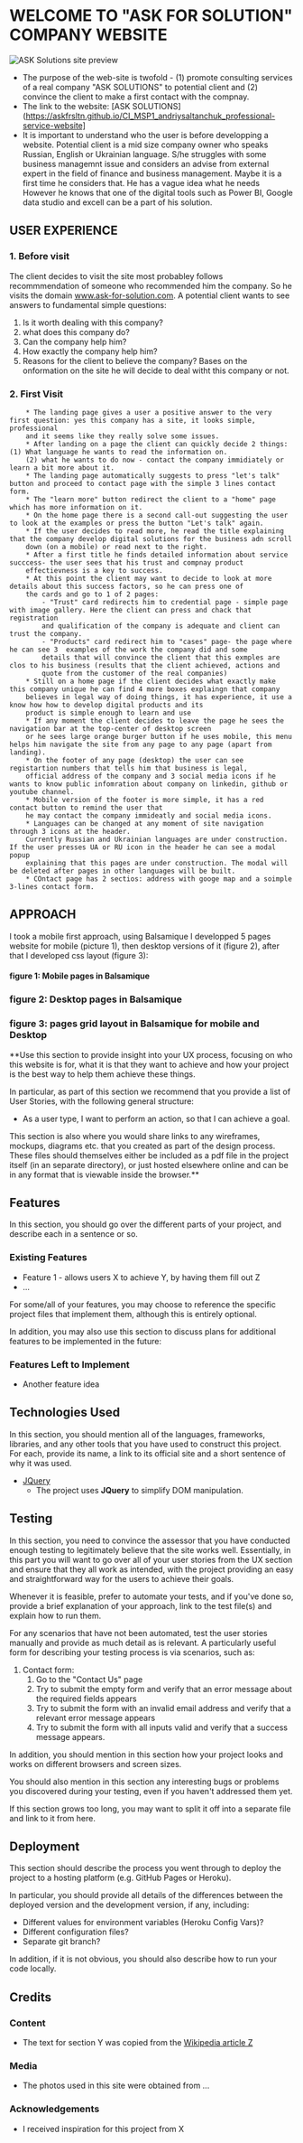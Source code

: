 
# WELCOME TO "ASK FOR SOLUTION" COMPANY WEBSITE

![ASK Solutions site preview](/assets/imgs/readme-top2.jpg "Desktop mobile site preview")

* The purpose of the web-site is twofold - (1) promote consulting services of a real company "ASK SOLUTIONS" to potential client 
and (2) convince the client to make a first contact with the compnay. 
* The link to the website: [ASK SOLUTIONS](https://askfrsltn.github.io/CI_MSP1_andriysaltanchuk_professional-service-website]
* It is important to understand who the user is before developping a website. Potential client is a mid size company owner 
who speaks Russian, English or Ukrainian language. S/he struggles with some business managemnt issue and considers an advise 
from external expert in the field of finance and business management. Maybe it is a first time he considers that. He has a vague idea what he needs
However he knows that one of the digital tools such as Power BI, Google data studio and excell can be a part of his solution.

## USER EXPERIENCE
### 1. Before visit
The client decides to visit the site most probabley follows recommmendation of someone who recommended him the company. 
So he visits the domain www.ask-for-solution.com. A potential client wants to see answers to fundamental simple questions:
1. Is it worth dealing with this company?
2. what does this company do?
3. Can the company help him?
4. How exactly the company help him?
5. Reasons for the client to believe the company?
Bases on the onformation on the site he will decide to deal witht this company or not.

### 2. First Visit
        * The landing page gives a user a positive answer to the very first question: yes this company has a site, it looks simple, professional 
        and it seems like they really solve some issues.
        * After landing on a page the client can quickly decide 2 things: (1) What language he wants to read the information on.
        (2) what he wants to do now - contact the company immidiately or learn a bit more about it. 
        * The landing page automatically suggests to press "let's talk" button and proceed to contact page with the simple 3 lines contact form.
        * The "learn more" button redirect the client to a "home" page which has more information on it. 
        * On the home page there is a second call-out suggesting the user to look at the examples or press the button "Let's talk" again. 
        * If the user decides to read more, he read the title explaining that the company develop digital solutions for the business adn scroll 
        down (on a mobile) or read next to the right.
        * After a first title he finds detailed information about service succcess- the user sees that his trust and compnay product 
        effectievness is a key to success. 
        * At this point the client may want to decide to look at more details about this success factors, so he can press one of 
        the cards and go to 1 of 2 pages:
            - "Trust" card redirects him to credential page - simple page with image gallery. Here the client can press and chack that registration 
            and qualification of the company is adequate and client can trust the company.
            - "Products" card redirect him to "cases" page- the page where he can see 3  examples of the work the company did and some 
            details that will convince the client that this exmples are clos to his business (results that the client achieved, actions and 
            quote from the customer of the real companies)
        * Still on a home page if the client decides what exactly make this company unique he can find 4 more boxes explaingn that company 
        believes in legal way of doing things, it has experience, it use a know how how to develop digital products and its 
        product is simple enough to learn and use
        * If any moment the client decides to leave the page he sees the navigation bar at the top-center of desktop screen 
        or he sees large orange burger button if he uses mobile, this menu helps him navigate the site from any page to any page (apart from landing).
        * On the footer of any page (desktop) the user can see registartion numbers that tells him that business is legal, 
        official address of the company and 3 social media icons if he wants to know public infomration about company on linkedin, github or youtube channel.
        * Mobile version of the footer is more simple, it has a red contact button to remind the user that 
        he may contact the company immideatly and social media icons.
        * Languages can be changed at any moment of site navigation through 3 icons at the header. 
        Currently Russian and Ukrainian languages are under construction. If the user presses UA or RU icon in the header he can see a modal popup 
        explaining that this pages are under construction. The modal will be deleted after pages in other languages will be built.
        * COntact page has 2 sectios: address with googe map and a soimple 3-lines contact form.

## APPROACH
I took a mobile first approach, using Balsamique I developped 5 pages website for mobile (picture 1), then desktop versions of it (figure 2), after that I developed css layout (figure 3): 
#### figure 1: Mobile pages in Balsamique

### figure 2: Desktop pages in Balsamique

### figure 3: pages grid layout in Balsamique for mobile and Desktop



**Use this section to provide insight into your UX process, focusing on who this website is for, what it is that they want to achieve and how your project is the best way to help them achieve these things.

In particular, as part of this section we recommend that you provide a list of User Stories, with the following general structure:
- As a user type, I want to perform an action, so that I can achieve a goal.

This section is also where you would share links to any wireframes, mockups, diagrams etc. that you created as part of the design process. 
These files should themselves either be included as a pdf file in the project itself (in an separate directory), or just hosted elsewhere 
online and can be in any format that is viewable inside the browser.**

## Features

In this section, you should go over the different parts of your project, and describe each in a sentence or so.
 
### Existing Features
- Feature 1 - allows users X to achieve Y, by having them fill out Z
- ...

For some/all of your features, you may choose to reference the specific project files that implement them, although this is entirely optional.

In addition, you may also use this section to discuss plans for additional features to be implemented in the future:

### Features Left to Implement
- Another feature idea

## Technologies Used

In this section, you should mention all of the languages, frameworks, libraries, and any other tools that you have used to construct this project. For each, provide its name, a link to its official site and a short sentence of why it was used.

- [JQuery](https://jquery.com)
    - The project uses **JQuery** to simplify DOM manipulation.


## Testing

In this section, you need to convince the assessor that you have conducted enough testing to legitimately believe that the site works well. Essentially, in this part you will want to go over all of your user stories from the UX section and ensure that they all work as intended, with the project providing an easy and straightforward way for the users to achieve their goals.

Whenever it is feasible, prefer to automate your tests, and if you've done so, provide a brief explanation of your approach, link to the test file(s) and explain how to run them.

For any scenarios that have not been automated, test the user stories manually and provide as much detail as is relevant. A particularly useful form for describing your testing process is via scenarios, such as:

1. Contact form:
    1. Go to the "Contact Us" page
    2. Try to submit the empty form and verify that an error message about the required fields appears
    3. Try to submit the form with an invalid email address and verify that a relevant error message appears
    4. Try to submit the form with all inputs valid and verify that a success message appears.

In addition, you should mention in this section how your project looks and works on different browsers and screen sizes.

You should also mention in this section any interesting bugs or problems you discovered during your testing, even if you haven't addressed them yet.

If this section grows too long, you may want to split it off into a separate file and link to it from here.

## Deployment

This section should describe the process you went through to deploy the project to a hosting platform (e.g. GitHub Pages or Heroku).

In particular, you should provide all details of the differences between the deployed version and the development version, if any, including:
- Different values for environment variables (Heroku Config Vars)?
- Different configuration files?
- Separate git branch?

In addition, if it is not obvious, you should also describe how to run your code locally.


## Credits

### Content
- The text for section Y was copied from the [Wikipedia article Z](https://en.wikipedia.org/wiki/Z)

### Media
- The photos used in this site were obtained from ...

### Acknowledgements

- I received inspiration for this project from X
